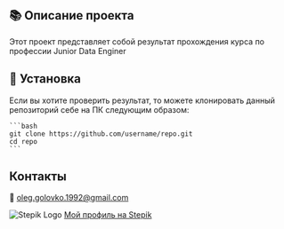 
## 📚 Описание проекта

Этот проект представляет собой результат прохождения курса по профессии Junior Data Enginer 

## 🚀 Установка

 Если вы хотите проверить результат, то можете клонировать данный репозиторий себе на ПК следующим образом:

    ```bash
    git clone https://github.com/username/repo.git
    cd repo
    ```


## Контакты

📧 [oleg.golovko.1992@gmail.com](mailto:oleg.golovko.1992@gmail.com)

![Stepik Logo](https://camo.githubusercontent.com/51b58872364a64a…5732f73746570696b5f73696d706c655f6c6f676f2e706e67) [Мой профиль на Stepik](https://stepik.org/users/479659371/profile)



